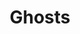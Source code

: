 ---
title: Ghosts
crosslinks:
- youtubefactsbot
- Paranormal
- PhotoshopRequest
- anti_gif_bot
- youtubot
- Thetruthishere
- askscience
- instax
- Serendipity
- oldschoolcreepy
- shitpost
- skeptic
- marton
- creepy_gif
- Gullible
- creepy
- nyctohylophobia
- photography
- alotabot
- Abductions
---